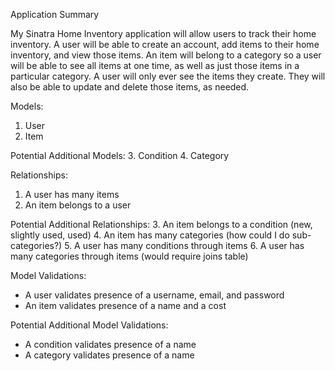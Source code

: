 Application Summary

My Sinatra Home Inventory application will allow users to track their home inventory. A user will be able to create an account, add items to their home inventory, and view those items. An item will belong to a category so a user will be able to see all items at one time, as well as just those items in a particular category. A user will only ever see the items they create. They will also be able to update and delete those items, as needed.

Models:
1. User
2. Item

Potential Additional Models:
3. Condition
4. Category

Relationships:
1. A user has many items
2. An item belongs to a user

Potential Additional Relationships:
3. An item belongs to a condition (new, slightly used, used)
4. An item has many categories (how could I do sub-categories?)
5. A user has many conditions through items
6. A user has many categories through items (would require joins table)

Model Validations:
- A user validates presence of a username, email, and password
- An item validates presence of a name and a cost

Potential Additional Model Validations:
- A condition validates presence of a name
- A category validates presence of a name
